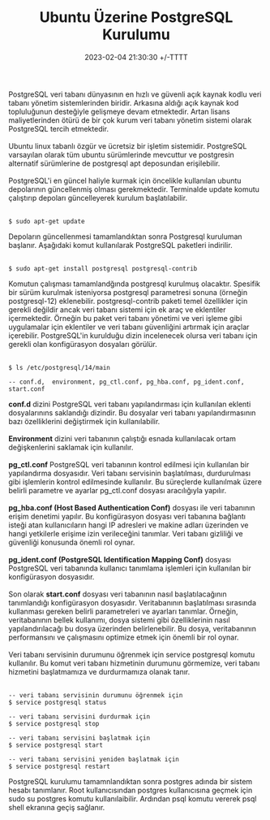 ﻿---
title: Ubuntu Üzerine PostgreSQL Kurulumu
date: 2023-02-04 21:30:30 +/-TTTT
categories: [PostgreSQL, Kurulum]
tags: [postgresql, ubuntu,linux, kurulum]
---

<div class='text-justify'>
PostgreSQL veri tabanı dünyasının en hızlı ve güvenli açık kaynak kodlu veri tabanı yönetim sistemlerinden biridir. Arkasına aldığı açık kaynak kod topluluğunun
desteğiyle gelişmeye devam etmektedir. Artan lisans maliyetlerinden ötürü de bir çok kurum veri tabanı yönetim sistemi olarak PostgreSQL tercih etmektedir.
</div><br>

<div class='text-justify'>
Ubuntu linux tabanlı özgür ve ücretsiz bir işletim sistemidir. PostgreSQL varsayılan olarak tüm ubuntu sürümlerinde mevcuttur ve postgresin alternatif sürümlerine de
postgresql apt deposundan erişilebilir.
</div><br>

<div class='text-justify'>
PostgreSQL'i en güncel haliyle kurmak için öncelikle kullanılan ubuntu depolarının güncellenmiş olması gerekmektedir. Terminalde update komutu çalıştırıp depoları 
güncelleyerek kurulum başlatılabilir.
</div><br>

```
$ sudo apt-get update
```

<div class='text-justify'>
Depoların güncellenmesi tamamlandıktan sonra Postgresql kuruluman başlanır. Aşağıdaki komut kullanılarak PostgreSQL paketleri indirilir.
</div><br>

```
$ sudo apt-get install postgresql postgresql-contrib
```

<div class='text-justify'>
Komutun çalışması tamamlandğında postgresql kurulmuş olacaktır. Spesifik bir sürüm kurulmak isteniyorsa postgresql parametresi sonuna (örneğin postgresql-12) eklenebilir. postgresql-contrib paketi temel özellikler için gerekli değildir ancak veri tabanı sistemi için ek araç ve eklentiler içermektedir. Örneğin bu paket veri tabanı yönetimi ve veri işleme gibi uygulamalar için eklentiler ve veri tabanı güvenliğini artırmak için araçlar içerebilir. PostgreSQL'in kurulduğu dizin incelenecek olursa veri tabanı için gerekli olan konfigürasyon dosyaları görülür.
</div><br>

```
$ ls /etc/postgresql/14/main

-- conf.d,  environment, pg_ctl.conf, pg_hba.conf, pg_ident.conf, start.conf
```

<div class='text-justify'>
<b>conf.d</b> dizini PostgreSQL veri tabanı yapılandırması için kullanılan eklenti dosyalarınıns saklandığı dizindir. Bu dosyalar veri tabanı yapılandırmasının bazı özelliklerini değiştirmek için kullanılabilir. <br><br> <b>Environment</b> dizini veri tabanının çalıştığı esnada kullanılacak ortam değişkenlerini saklamak için kullanılır.<br><br> <b>pg_ctl.conf</b> PostgreSQL veri tabanının kontrol edilmesi için kullanılan bir yapılandırma dosyasıdır. Veri tabanı servisinin başlatılması, durdurulması gibi işlemlerin kontrol edilmesinde kullanılır. Bu süreçlerde kullanılmak üzere belirli parametre ve ayarlar pg_ctl.conf dosyası aracılığıyla yapılır.<br><br> <b>pg_hba.conf (Host Based Authentication Conf)</b> dosyası ile veri tabanının erişim denetimi yapılır. Bu konfigürasyon dosyası veri tabanına bağlantı isteği atan kullanıcıların hangi IP adresleri ve makine adları üzerinden ve hangi yetkilerle erişime izin verileceğini tanımlar. Veri tabanı gizliliği ve güvenliği konusunda önemli rol oynar.<br><br> <b>pg_ident.conf (PostgreSQL Identification Mapping Conf)</b> dosyası PostgreSQL veri tabanında kullanıcı tanımlama işlemleri için kullanılan bir konfigürasyon dosyasıdır.<br><br> Son olarak <b>start.conf</b> dosyası veri tabanının nasıl başlatılacağının tanımlandığı konfigürasyon dosyasıdır. Veritabanının başlatılması sırasında kullanması gereken belirli parametreleri ve ayarları tanımlar. Örneğin, veritabanının bellek kullanımı, dosya sistemi gibi özelliklerinin nasıl yapılandırılacağı bu dosya üzerinden belirlenebilir. Bu dosya, veritabanının performansını ve çalışmasını optimize etmek için önemli bir rol oynar.
</div><br>


<div class='text-justify'>
Veri tabanı servisinin durumunu öğrenmek için service postgresql komutu kullanılır. Bu komut veri tabanı hizmetinin durumunu görmemize, veri tabanı hizmetini başlatmamıza ve durdurmamıza olanak tanır.
</div><br>

```
-- veri tabanı servisinin durumunu öğrenmek için
$ service postgresql status

-- veri tabanı servisini durdurmak için
$ service postgresql stop

-- veri tabanı servisini başlatmak için
$ service postgresql start

-- veri tabanı servisini yeniden başlatmak için
$ service postgresql restart
```

<div class='text-justify'>
PostgreSQL kurulumu tamamnlandıktan sonra postgres adında bir sistem hesabı tanımlanır. Root kullanıcısından postgres kullanıcısına geçmek için <bold>sudo su postgres</bold> komutu kullanılaibilir. Ardından <bold>psql</bold> komutu vererek psql shell ekranına geçiş sağlanır.
</div><br>